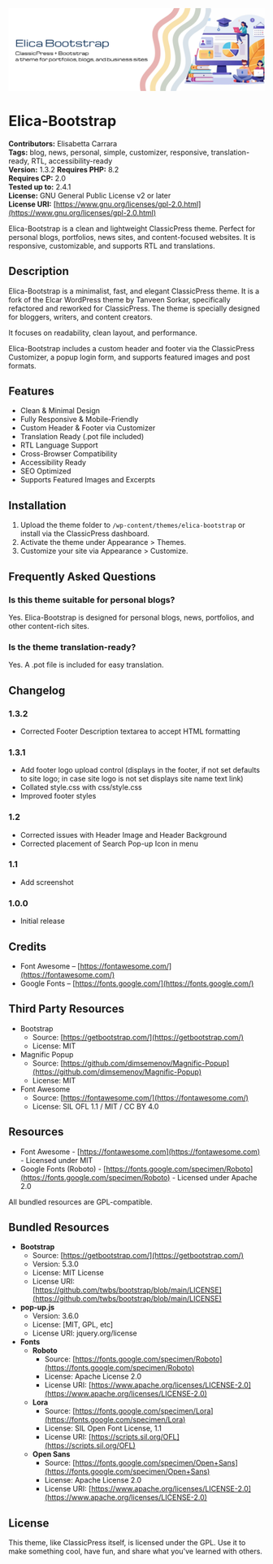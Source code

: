 ![Elica Bootstrap Banner](assets/elica-bootstrap.png)

# Elica-Bootstrap

**Contributors:** Elisabetta Carrara  
**Tags:** blog, news, personal, simple, customizer, responsive, translation-ready, RTL, accessibility-ready  
**Version:** 1.3.2
**Requires PHP:** 8.2  
**Requires CP:** 2.0  
**Tested up to:** 2.4.1  
**License:** GNU General Public License v2 or later  
**License URI:** [https://www.gnu.org/licenses/gpl-2.0.html](https://www.gnu.org/licenses/gpl-2.0.html)  

Elica-Bootstrap is a clean and lightweight ClassicPress theme. Perfect for personal blogs, portfolios, news sites, and content-focused websites. It is responsive, customizable, and supports RTL and translations.

## Description

Elica-Bootstrap is a minimalist, fast, and elegant ClassicPress theme. It is a fork of the Elcar WordPress theme by Tanveen Sorkar, specifically refactored and reworked for ClassicPress. The theme is specially designed for bloggers, writers, and content creators.

It focuses on readability, clean layout, and performance.

Elica-Bootstrap includes a custom header and footer via the ClassicPress Customizer, a popup login form, and supports featured images and post formats.

## Features

- Clean & Minimal Design  
- Fully Responsive & Mobile-Friendly  
- Custom Header & Footer via Customizer  
- Translation Ready (.pot file included)  
- RTL Language Support  
- Cross-Browser Compatibility  
- Accessibility Ready  
- SEO Optimized  
- Supports Featured Images and Excerpts  

## Installation

1. Upload the theme folder to `/wp-content/themes/elica-bootstrap` or install via the ClassicPress dashboard.  
2. Activate the theme under Appearance > Themes.  
3. Customize your site via Appearance > Customize.  

## Frequently Asked Questions

### Is this theme suitable for personal blogs?

Yes. Elica-Bootstrap is designed for personal blogs, news, portfolios, and other content-rich sites.

### Is the theme translation-ready?

Yes. A .pot file is included for easy translation.

## Changelog

### 1.3.2

- Corrected Footer Description textarea to accept HTML formatting

### 1.3.1

- Add footer logo upload control (displays in the footer, if not set defaults to site logo; in case site logo is not set displays site name text link)  
- Collated style.css with css/style.css  
- Improved footer styles  

### 1.2

- Corrected issues with Header Image and Header Background  
- Corrected placement of Search Pop-up Icon in menu  

### 1.1

- Add screenshot  

### 1.0.0

- Initial release  

## Credits

- Font Awesome – [https://fontawesome.com/](https://fontawesome.com/)  
- Google Fonts – [https://fonts.google.com/](https://fonts.google.com/)  

## Third Party Resources

- Bootstrap  
  - Source: [https://getbootstrap.com/](https://getbootstrap.com/)  
  - License: MIT  
- Magnific Popup  
  - Source: [https://github.com/dimsemenov/Magnific-Popup](https://github.com/dimsemenov/Magnific-Popup)  
  - License: MIT  
- Font Awesome  
  - Source: [https://fontawesome.com/](https://fontawesome.com/)  
  - License: SIL OFL 1.1 / MIT / CC BY 4.0  

## Resources

- Font Awesome - [https://fontawesome.com](https://fontawesome.com) - Licensed under MIT  
- Google Fonts (Roboto) - [https://fonts.google.com/specimen/Roboto](https://fonts.google.com/specimen/Roboto) - Licensed under Apache 2.0  

All bundled resources are GPL-compatible.

## Bundled Resources

- **Bootstrap**  
  - Source: [https://getbootstrap.com/](https://getbootstrap.com/)  
  - Version: 5.3.0  
  - License: MIT License  
  - License URI: [https://github.com/twbs/bootstrap/blob/main/LICENSE](https://github.com/twbs/bootstrap/blob/main/LICENSE)  
- **pop-up.js**  
  - Version: 3.6.0  
  - License: [MIT, GPL, etc]  
  - License URI: jquery.org/license  
- **Fonts**  
  - **Roboto**  
    - Source: [https://fonts.google.com/specimen/Roboto](https://fonts.google.com/specimen/Roboto)  
    - License: Apache License 2.0  
    - License URI: [https://www.apache.org/licenses/LICENSE-2.0](https://www.apache.org/licenses/LICENSE-2.0)  
  - **Lora**  
    - Source: [https://fonts.google.com/specimen/Lora](https://fonts.google.com/specimen/Lora)  
    - License: SIL Open Font License, 1.1  
    - License URI: [https://scripts.sil.org/OFL](https://scripts.sil.org/OFL)  
  - **Open Sans**  
    - Source: [https://fonts.google.com/specimen/Open+Sans](https://fonts.google.com/specimen/Open+Sans)  
    - License: Apache License 2.0  
    - License URI: [https://www.apache.org/licenses/LICENSE-2.0](https://www.apache.org/licenses/LICENSE-2.0)  

## License

This theme, like ClassicPress itself, is licensed under the GPL. Use it to make something cool, have fun, and share what you've learned with others.
